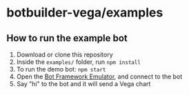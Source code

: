 # botbuilder-vega/examples

## How to run the example bot
1. Download or clone this repository
2. Inside the `examples/` folder, run `npm install`
3. To run the demo bot: `npm start`
4. Open the [Bot Framework Emulator](https://github.com/Microsoft/BotFramework-Emulator/releases), and connect to the bot
5. Say "hi" to the bot and it will send a Vega chart 

